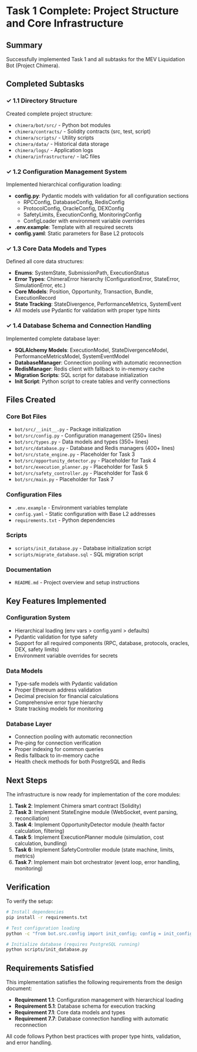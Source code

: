 # Task 1 Complete: Project Structure and Core Infrastructure

## Summary

Successfully implemented Task 1 and all subtasks for the MEV Liquidation Bot (Project Chimera).

## Completed Subtasks

### ✓ 1.1 Directory Structure

Created complete project structure:

- `chimera/bot/src/` - Python bot modules
- `chimera/contracts/` - Solidity contracts (src, test, script)
- `chimera/scripts/` - Utility scripts
- `chimera/data/` - Historical data storage
- `chimera/logs/` - Application logs
- `chimera/infrastructure/` - IaC files

### ✓ 1.2 Configuration Management System

Implemented hierarchical configuration loading:

- **config.py**: Pydantic models with validation for all configuration sections
  - RPCConfig, DatabaseConfig, RedisConfig
  - ProtocolConfig, OracleConfig, DEXConfig
  - SafetyLimits, ExecutionConfig, MonitoringConfig
  - ConfigLoader with environment variable overrides
- **.env.example**: Template with all required secrets
- **config.yaml**: Static parameters for Base L2 protocols

### ✓ 1.3 Core Data Models and Types

Defined all core data structures:

- **Enums**: SystemState, SubmissionPath, ExecutionStatus
- **Error Types**: ChimeraError hierarchy (ConfigurationError, StateError, SimulationError, etc.)
- **Core Models**: Position, Opportunity, Transaction, Bundle, ExecutionRecord
- **State Tracking**: StateDivergence, PerformanceMetrics, SystemEvent
- All models use Pydantic for validation with proper type hints

### ✓ 1.4 Database Schema and Connection Handling

Implemented complete database layer:

- **SQLAlchemy Models**: ExecutionModel, StateDivergenceModel, PerformanceMetricsModel, SystemEventModel
- **DatabaseManager**: Connection pooling with automatic reconnection
- **RedisManager**: Redis client with fallback to in-memory cache
- **Migration Scripts**: SQL script for database initialization
- **Init Script**: Python script to create tables and verify connections

## Files Created

### Core Bot Files

- `bot/src/__init__.py` - Package initialization
- `bot/src/config.py` - Configuration management (250+ lines)
- `bot/src/types.py` - Data models and types (350+ lines)
- `bot/src/database.py` - Database and Redis managers (400+ lines)
- `bot/src/state_engine.py` - Placeholder for Task 3
- `bot/src/opportunity_detector.py` - Placeholder for Task 4
- `bot/src/execution_planner.py` - Placeholder for Task 5
- `bot/src/safety_controller.py` - Placeholder for Task 6
- `bot/src/main.py` - Placeholder for Task 7

### Configuration Files

- `.env.example` - Environment variables template
- `config.yaml` - Static configuration with Base L2 addresses
- `requirements.txt` - Python dependencies

### Scripts

- `scripts/init_database.py` - Database initialization script
- `scripts/migrate_database.sql` - SQL migration script

### Documentation

- `README.md` - Project overview and setup instructions

## Key Features Implemented

### Configuration System

- Hierarchical loading (env vars > config.yaml > defaults)
- Pydantic validation for type safety
- Support for all required components (RPC, database, protocols, oracles, DEX, safety limits)
- Environment variable overrides for secrets

### Data Models

- Type-safe models with Pydantic validation
- Proper Ethereum address validation
- Decimal precision for financial calculations
- Comprehensive error type hierarchy
- State tracking models for monitoring

### Database Layer

- Connection pooling with automatic reconnection
- Pre-ping for connection verification
- Proper indexing for common queries
- Redis fallback to in-memory cache
- Health check methods for both PostgreSQL and Redis

## Next Steps

The infrastructure is now ready for implementation of the core modules:

1. **Task 2**: Implement Chimera smart contract (Solidity)
2. **Task 3**: Implement StateEngine module (WebSocket, event parsing, reconciliation)
3. **Task 4**: Implement OpportunityDetector module (health factor calculation, filtering)
4. **Task 5**: Implement ExecutionPlanner module (simulation, cost calculation, bundling)
5. **Task 6**: Implement SafetyController module (state machine, limits, metrics)
6. **Task 7**: Implement main bot orchestrator (event loop, error handling, monitoring)

## Verification

To verify the setup:

```bash
# Install dependencies
pip install -r requirements.txt

# Test configuration loading
python -c "from bot.src.config import init_config; config = init_config(); print('✓ Config loaded')"

# Initialize database (requires PostgreSQL running)
python scripts/init_database.py
```

## Requirements Satisfied

This implementation satisfies the following requirements from the design document:

- **Requirement 1.1**: Configuration management with hierarchical loading
- **Requirement 5.1**: Database schema for execution tracking
- **Requirement 7.1**: Core data models and types
- **Requirement 7.7**: Database connection handling with automatic reconnection

All code follows Python best practices with proper type hints, validation, and error handling.
